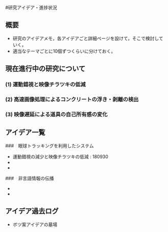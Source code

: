 #研究アイデア・進捗状況

## 概要

* 研究のアイデアメモ，各アイデアごと詳細ページを設けて，そこで検討していく。
* 適当なテーマごとに10個ずつくらいに分けておく。

## 現在進行中の研究について

### (1) 運動錯視と映像チラツキの低減

### (2) 高速画像処理によるコンクリートの浮き・剥離の検出

### (3) 映像遅延による道具の自己所有感の変化

## アイデア一覧

###　眼球トラッキングを利用したシステム

* 運動錯視の減少と映像チラツキの低減 : 180930
* 
* 

###　非言語情報の伝播

* 
* 

## アイデア過去ログ
* ボツ案アイデアの墓場